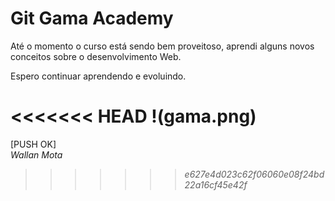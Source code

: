 # Git Gama Academy

Até o momento o curso está sendo bem proveitoso, aprendi alguns novos conceitos sobre o desenvolvimento Web.

Espero continuar aprendendo e evoluindo.

<<<<<<< HEAD
!(gama.png)
=======
[PUSH OK]
<br>
<i> Wallan Mota

>>>>>>> e627e4d023c62f06060e08f24bd22a16cf45e42f
